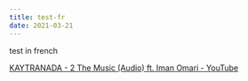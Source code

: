 ```yaml
---
title: test-fr
date: 2021-03-21
---
```

test in french



<!--StartFragment-->

[KAYTRANADA - 2 The Music (Audio) ft. Iman Omari - YouTube](https://www.youtube.com/watch?v=bAK1Dz-wPaw&list=RDbAK1Dz-wPaw&start_radio=1)

<!--EndFragment-->